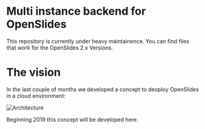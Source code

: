# Multi instance backend for OpenSlides

This repository is currently under heavy maintainence. You can find
files that work for the OpenSlides 2.x Versions.

# The vision

In the last couple of months we developed a concept to deoploy OpenSlides
in a cloud environment:

![Architecture](https://abload.de/img/architektur-konzept.sbmjo5.png)

Beginning 2019 this concept will be developed here.
